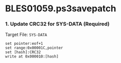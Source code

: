 # BLES01059.ps3savepatch

### 1. Update CRC32 for SYS-DATA (Required)

Target File: `SYS-DATA`

```
set pointer:eof+1
set range:0x00001C,pointer
set [hash]:CRC32
write at 0x000010:[hash]
```

